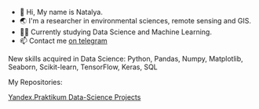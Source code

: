 - 👋 Hi, My name is Natalya.
- 🌏 I'm a researcher in environmental sciences, remote sensing and GIS.
- 👩‍🔬 Currently studying Data Science and Machine Learning.
- 📫 Contact me [on telegram](https://t.me/feography)


New skills acquired in Data Science:
Python, Pandas, Numpy, Matplotlib, Seaborn, Scikit-learn, TensorFlow, Keras, SQL

My Repositories:

[Yandex.Praktikum Data-Science Projects](https://github.com/feography/Practicum_projects)

<!---
feography/feography is a ✨ special ✨ repository because its `README.md` (this file) appears on your GitHub profile.
You can click the Preview link to take a look at your changes.
--->
